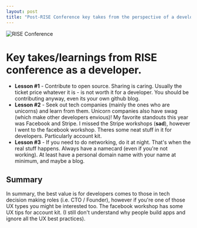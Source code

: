 ```yaml
---
layout: post
title: "Post-RISE Conference key takes from the perspective of a developer"
---
```


![RISE Conference](http://www.nolim1t.co/riselogo.jpg)
# Key takes/learnings from RISE conference as a developer.

* **Lesson #1** - Contribute to open source. Sharing is caring. Usually the ticket price whatever it is - is not worth it for a developer. You should be contributing anyway, even its your own github blog.
* **Lesson #2** - Seek out tech companies (mainly the ones who are unicorns) and learn from them. Unicorn companies also have swag (which make other developers envious)! My favorite standouts this year was Facebook and Stripe. I missed the Stripe workshops (**sad**), however I went to the facebook workshop. Theres some neat stuff in it for developers. Particularly account kit.
* **Lesson #3** - If you need to do networking, do it at night. That's when the real stuff happens. Always have a namecard (even if you're not working). At least have a personal domain name with your name at minimum, and maybe a blog.
## Summary
In summary, the best value is for developers comes to those in tech decision making roles (i.e. CTO / Founder), however if you're one of those UX types you might be interested too. The facebook workshop has some UX tips for account kit. (I still don't understand why people build apps and ignore all the UX best practices).
